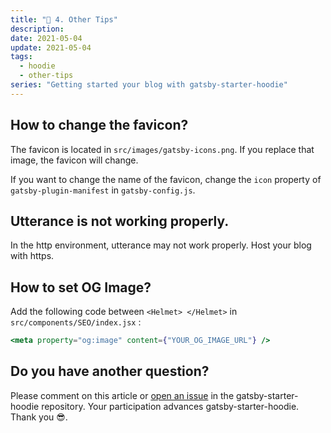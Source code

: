 ```yaml
---
title: "🤩 4. Other Tips"
description:
date: 2021-05-04
update: 2021-05-04
tags:
  - hoodie
  - other-tips
series: "Getting started your blog with gatsby-starter-hoodie"
---
```


## How to change the favicon?

The favicon is located in `src/images/gatsby-icons.png`. If you replace that image, the favicon will change.

If you want to change the name of the favicon, change the `icon` property of `gatsby-plugin-manifest` in `gatsby-config.js`.

## Utterance is not working properly.

In the http environment, utterance may not work properly. Host your blog with https.

## How to set OG Image?

Add the following code between `<Helmet> </Helmet>` in `src/components/SEO/index.jsx` :

```jsx
<meta property="og:image" content={"YOUR_OG_IMAGE_URL"} />
```

## Do you have another question?

Please comment on this article or [open an issue](https://github.com/devHudi/gatsby-starter-hoodie/issues) in the gatsby-starter-hoodie repository. Your participation advances gatsby-starter-hoodie. Thank you 😎.
